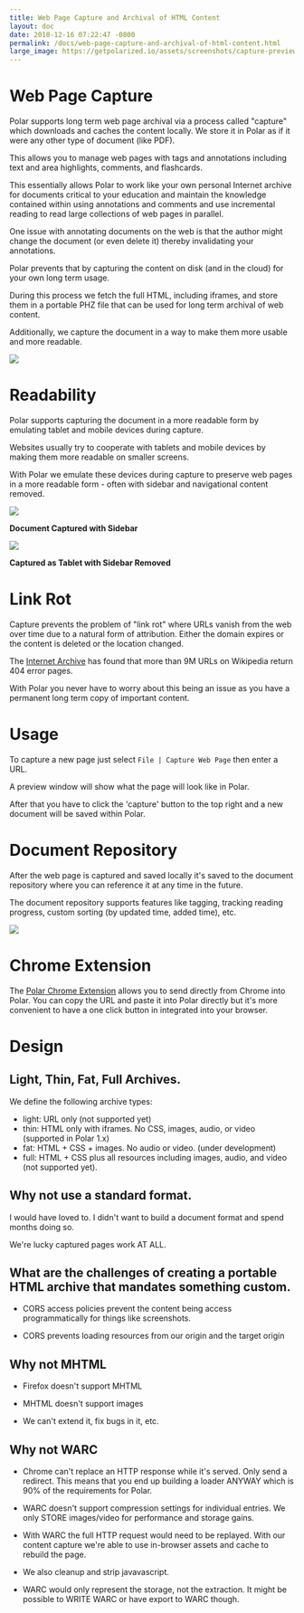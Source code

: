 ```yaml
---
title: Web Page Capture and Archival of HTML Content
layout: doc
date: 2018-12-16 07:22:47 -0800
permalink: /docs/web-page-capture-and-archival-of-html-content.html
large_image: https://getpolarized.io/assets/screenshots/capture-preview-narrow.png 
---
```


# Web Page Capture

Polar supports long term web page archival via a process called "capture" which
downloads and caches the content locally.  We store it in Polar as if it were
any other type of document (like PDF).

This allows you to manage web pages with tags and annotations including text and
area highlights, comments, and flashcards.

This essentially allows Polar to work like your own personal Internet archive
for documents critical to your education and maintain the knowledge 
contained within using annotations and comments and use incremental reading to 
read large collections of web pages in parallel.  

One issue with annotating documents on the web is that the author might change
the document (or even delete it) thereby invalidating your annotations.

Polar prevents that by capturing the content on disk (and in the cloud) for your
own long term usage.

During this process we fetch the full HTML, including iframes, and store them in
a portable PHZ file that can be used for long term archival of web content.

Additionally, we capture the document in a way to make them more usable and more 
readable.

<!-- <img class="img-fluid img-shadow" src="./assets/screenshots/captured-content-window.png"> -->
<p class="text-center"><img class="img-fluid img-shadow" src="/assets/screenshots/capture-preview-narrow.png"></p>

# Readability

Polar supports capturing the document in a more readable form by emulating 
tablet and mobile devices during capture.

Websites usually try to cooperate with tablets and mobile devices by making
them more readable on smaller screens.

With Polar we emulate these devices during capture to preserve web pages in a
more readable form - often with sidebar and navigational content removed.

<p class="text-center"><img class="img-fluid img-shadow" src="/assets/screenshots/readability-example-bad-narrow.png"></p>

<p class="text-center"><b>Document Captured with Sidebar</b></p>

<p class="text-center"><img class="img-fluid img-shadow" src="/assets/screenshots/readability-example-good-narrow.png"></p>

<p class="text-center"><b>Captured as Tablet with Sidebar Removed</b></p>

# Link Rot

Capture prevents the problem of "link rot" where URLs vanish from the web over
time due to a natural form of attribution.  Either the domain expires or the 
content is deleted or the location changed.

The <a
href="https://blog.archive.org/2018/10/01/more-than-9-million-broken-links-on-wikipedia-are-now-rescued/">Internet
Archive</a> has found that more than 9M URLs on Wikipedia return 404 error
pages.

With Polar you never have to worry about this being an issue as you have a 
permanent long term copy of important content.

# Usage

To capture a new page just select ```File | Capture Web Page``` then enter a URL.

A preview window will show what the page will look like in Polar.

After that you have to click the 'capture' button to the top right and a new
document will be saved within Polar.

# Document Repository

After the web page is captured and saved locally it's saved to the document 
repository where you can reference it at any time in the future.

The document repository supports features like tagging, tracking reading progress,
custom sorting (by updated time, added time), etc. 

<p class="text-center"><img class="img-fluid img-shadow" src="/assets/screenshots/document-repository-narrow.png"></p>

# Chrome Extension

The <a href="https://chrome.google.com/webstore/detail/save-to-polar/jkfdkjomocoaljglgddnmhcbolldcafd">Polar Chrome Extension</a> 
allows you to send directly from Chrome into Polar.  You can copy the URL and paste it
into Polar directly but it's more convenient to have a one click button in integrated
into your browser. 

# Design

## Light, Thin, Fat, Full Archives.

We define the following archive types:

- light: URL only (not supported yet)
- thin: HTML only with iframes.  No CSS, images, audio, or video (supported in Polar 1.x)
- fat: HTML + CSS + images. No audio or video.  (under development)
- full: HTML + CSS plus all resources including images, audio, and video (not supported yet).

## Why not use a standard format.

I would have loved to. I didn't want to build a document format and spend months 
doing so.

We're lucky captured pages work AT ALL.

## What are the challenges of creating a portable HTML archive that mandates something custom.

 - CORS access policies prevent the content being access programmatically for
   things like screenshots.
   
 - CORS prevents loading resources from our origin and the target origin

## Why not MHTML

- Firefox doesn't support MHTML

- MHTML doesn't support images

- We can't extend it, fix bugs in it, etc.

## Why not WARC

- Chrome can't replace an HTTP response while it's served.  Only send a redirect.
  This means that you end up building a loader ANYWAY which is 90% of the 
  requirements for Polar.

- WARC doesn't support compression settings for individual entries.  We only STORE
  images/video for performance and storage gains.
  
- With WARC the full HTTP request would need to be replayed.  With our content 
  capture we're able to use in-browser assets and cache to rebuild the page.
  
- We also cleanup and strip javavascript.

- WARC would only represent the storage, not the extraction.  It might be 
  possible to WRITE WARC or have export to WARC though.
     
 
